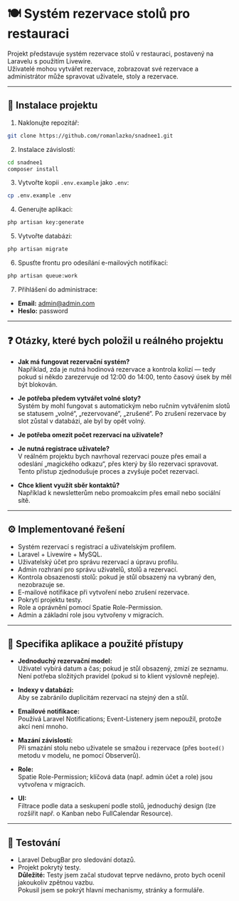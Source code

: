 # 🍽️ Systém rezervace stolů pro restauraci

Projekt představuje systém rezervace stolů v restauraci, postavený na Laravelu s použitím Livewire.  
Uživatelé mohou vytvářet rezervace, zobrazovat své rezervace a administrátor může spravovat uživatele, stoly a rezervace.

---

## 🚀 Instalace projektu

1. Naklonujte repozitář:
```bash
git clone https://github.com/romanlazko/snadnee1.git
```

2. Instalace závislostí:
```bash
cd snadnee1
composer install
```

3. Vytvořte kopii `.env.example` jako `.env`:
```bash
cp .env.example .env
```

4. Generujte aplikaci:
```bash
php artisan key:generate
```

5. Vytvořte databázi:
```bash
php artisan migrate
```

6. Spusťte frontu pro odesílání e-mailových notifikací:
```bash
php artisan queue:work
```

7. Přihlášení do administrace:
- **Email:** admin@admin.com  
- **Heslo:** password

---

## ❓ Otázky, které bych položil u reálného projektu

- **Jak má fungovat rezervační systém?**  
  Například, zda je nutná hodinová rezervace a kontrola kolizí — tedy pokud si někdo zarezervuje od 12:00 do 14:00, tento časový úsek by měl být blokován.

- **Je potřeba předem vytvářet volné sloty?**  
  Systém by mohl fungovat s automatickým nebo ručním vytvářením slotů se statusem „volné“, „rezervované“, „zrušené“. Po zrušení rezervace by slot zůstal v databázi, ale byl by opět volný.

- **Je potřeba omezit počet rezervací na uživatele?**

- **Je nutná registrace uživatele?**  
  V reálném projektu bych navrhoval rezervaci pouze přes email a odeslání „magického odkazu“, přes který by šlo rezervaci spravovat. Tento přístup zjednodušuje proces a zvyšuje počet rezervací.

- **Chce klient využít sběr kontaktů?**  
  Například k newsletterům nebo promoakcím přes email nebo sociální sítě.

---

## ⚙️ Implementované řešení

- Systém rezervací s registrací a uživatelským profilem.
- Laravel + Livewire + MySQL.
- Uživatelský účet pro správu rezervací a úpravu profilu.
- Admin rozhraní pro správu uživatelů, stolů a rezervací.
- Kontrola obsazenosti stolů: pokud je stůl obsazený na vybraný den, nezobrazuje se.
- E-mailové notifikace při vytvoření nebo zrušení rezervace.
- Pokrytí projektu testy.
- Role a oprávnění pomocí Spatie Role-Permission.
- Admin a základní role jsou vytvořeny v migracích.

---

## 🔧 Specifika aplikace a použité přístupy

- **Jednoduchý rezervační model:**  
  Uživatel vybírá datum a čas; pokud je stůl obsazený, zmizí ze seznamu. Není potřeba složitých pravidel (pokud si to klient výslovně nepřeje).

- **Indexy v databázi:**  
  Aby se zabránilo duplicitám rezervací na stejný den a stůl.

- **Emailové notifikace:**  
  Používá Laravel Notifications; Event-Listenery jsem nepoužil, protože akcí není mnoho.

- **Mazání závislostí:**  
  Při smazání stolu nebo uživatele se smažou i rezervace (přes `booted()` metodu v modelu, ne pomocí Observerů).

- **Role:**  
  Spatie Role-Permission; klíčová data (např. admin účet a role) jsou vytvořena v migracích.

- **UI:**  
  Filtrace podle data a seskupení podle stolů, jednoduchý design (lze rozšířit např. o Kanban nebo FullCalendar Resource).

---

## 🧪 Testování

- Laravel DebugBar pro sledování dotazů.
- Projekt pokrytý testy.  
  **Důležité:** Testy jsem začal studovat teprve nedávno, proto bych ocenil jakoukoliv zpětnou vazbu.  
  Pokusil jsem se pokrýt hlavní mechanismy, stránky a formuláře.